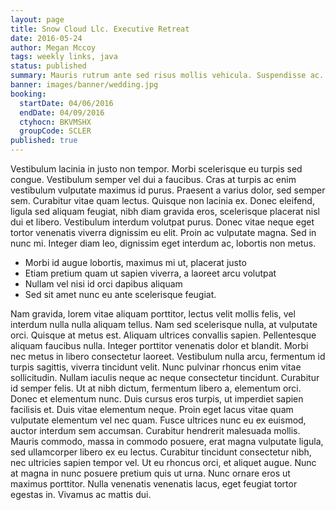 ```yaml
---
layout: page
title: Snow Cloud Llc. Executive Retreat
date: 2016-05-24
author: Megan Mccoy
tags: weekly links, java
status: published
summary: Mauris rutrum ante sed risus mollis vehicula. Suspendisse ac.
banner: images/banner/wedding.jpg
booking:
  startDate: 04/06/2016
  endDate: 04/09/2016
  ctyhocn: BKVMSHX
  groupCode: SCLER
published: true
---
```

Vestibulum lacinia in justo non tempor. Morbi scelerisque eu turpis sed congue. Vestibulum semper vel dui a faucibus. Cras at turpis ac enim vestibulum vulputate maximus id purus. Praesent a varius dolor, sed semper sem. Curabitur vitae quam lectus. Quisque non lacinia ex. Donec eleifend, ligula sed aliquam feugiat, nibh diam gravida eros, scelerisque placerat nisl dui et libero. Vestibulum interdum volutpat purus. Donec vitae neque eget tortor venenatis viverra dignissim eu elit. Proin ac vulputate magna. Sed in nunc mi. Integer diam leo, dignissim eget interdum ac, lobortis non metus.

* Morbi id augue lobortis, maximus mi ut, placerat justo
* Etiam pretium quam ut sapien viverra, a laoreet arcu volutpat
* Nullam vel nisi id orci dapibus aliquam
* Sed sit amet nunc eu ante scelerisque feugiat.

Nam gravida, lorem vitae aliquam porttitor, lectus velit mollis felis, vel interdum nulla nulla aliquam tellus. Nam sed scelerisque nulla, at vulputate orci. Quisque at metus est. Aliquam ultrices convallis sapien. Pellentesque aliquam faucibus nulla. Integer porttitor venenatis dolor et blandit. Morbi nec metus in libero consectetur laoreet. Vestibulum nulla arcu, fermentum id turpis sagittis, viverra tincidunt velit. Nunc pulvinar rhoncus enim vitae sollicitudin. Nullam iaculis neque ac neque consectetur tincidunt. Curabitur id semper felis.
Ut at nibh dictum, fermentum libero a, elementum orci. Donec et elementum nunc. Duis cursus eros turpis, ut imperdiet sapien facilisis et. Duis vitae elementum neque. Proin eget lacus vitae quam vulputate elementum vel nec quam. Fusce ultrices nunc eu ex euismod, auctor interdum sem accumsan. Curabitur hendrerit malesuada mollis. Mauris commodo, massa in commodo posuere, erat magna vulputate ligula, sed ullamcorper libero ex eu lectus. Curabitur tincidunt consectetur nibh, nec ultricies sapien tempor vel. Ut eu rhoncus orci, et aliquet augue. Nunc at magna in nunc posuere pretium quis ut urna. Nunc ornare eros ut maximus porttitor. Nulla venenatis venenatis lacus, eget feugiat tortor egestas in. Vivamus ac mattis dui.

